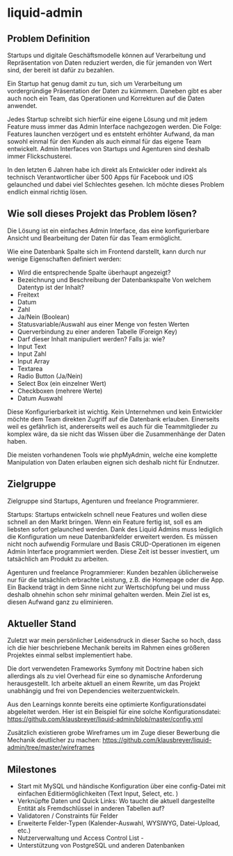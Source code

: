 # liquid-admin
## Problem Definition
Startups und digitale Geschäftsmodelle können auf Verarbeitung und Repräsentation von Daten reduziert werden, die für jemanden von Wert sind, der bereit ist dafür zu bezahlen.

Ein Startup hat genug damit zu tun, sich um Verarbeitung um vordergründige Präsentation der Daten zu kümmern. Daneben gibt es aber auch noch ein Team, das Operationen und Korrekturen auf die Daten anwendet.

Jedes Startup schreibt sich hierfür eine eigene Lösung und mit jedem Feature muss immer das Admin Interface nachgezogen werden. Die Folge: Features launchen verzögert und es entsteht erhöhter Aufwand, da man sowohl einmal für den Kunden als auch einmal für das eigene Team entwickelt. Admin Interfaces von Startups und Agenturen sind deshalb immer Flickschusterei.

In den letzten 6 Jahren habe ich direkt als Entwickler oder indirekt als technisch Verantwortlicher über 500 Apps für Facebook und iOS gelaunched und dabei viel Schlechtes gesehen. Ich möchte dieses Problem endlich einmal richtig lösen. 

## Wie soll dieses Projekt das Problem lösen?
Die Lösung ist ein einfaches Admin Interface, das eine konfigurierbare Ansicht und Bearbeitung der Daten für das Team ermöglicht. 

Wie eine Datenbank Spalte sich im Frontend darstellt, kann durch nur wenige Eigenschaften definiert werden: 

- Wird die entsprechende Spalte überhaupt angezeigt?
- Bezeichnung und Beschreibung der Datenbankspalte
 Von welchem Datentyp ist der Inhalt? 
- Freitext
- Datum
- Zahl
- Ja/Nein (Boolean)
- Statusvariable/Auswahl aus einer Menge von festen Werten
- Querverbindung zu einer anderen Tabelle (Foreign Key)
- Darf dieser Inhalt manipuliert werden? Falls ja: wie? 
- Input Text
- Input Zahl
- Input Array
- Textarea
- Radio Button (Ja/Nein)
- Select Box (ein einzelner Wert)
- Checkboxen (mehrere Werte)
- Datum Auswahl

Diese Konfigurierbarkeit ist wichtig. Kein Unternehmen und kein Entwickler möchte dem Team direkten Zugriff auf die Datenbank erlauben. Einerseits weil es gefährlich ist, andererseits weil es auch für die Teammitglieder zu komplex wäre, da sie nicht das Wissen über die Zusammenhänge der Daten haben. 

Die meisten vorhandenen Tools wie phpMyAdmin, welche eine komplette Manipulation von Daten erlauben eignen sich deshalb nicht für Endnutzer. 

## Zielgruppe
Zielgruppe sind Startups, Agenturen und freelance Programmierer. 

Startups: 
Startups entwickeln schnell neue Features und wollen diese schnell an den Markt bringen. 
Wenn ein Feature fertig ist, soll es am liebsten sofort gelaunched werden. Dank des Liquid Admins muss lediglich die Konfiguration um neue Datenbankfelder erweitert werden. Es müssen nicht noch aufwendig Formulare und Basis CRUD-Operationen im eigenen Admin Interface programmiert werden. Diese Zeit ist besser investiert, um tatsächlich am Produkt zu arbeiten. 

Agenturen und freelance Programmierer:
Kunden bezahlen üblicherweise nur für die tatsächlich erbrachte Leistung, z.B. die Homepage oder die App. Ein Backend trägt in dem Sinne nicht zur Wertschöpfung bei und muss deshalb ohnehin schon sehr minimal gehalten werden. Mein Ziel ist es, diesen Aufwand ganz zu eliminieren. 

## Aktueller Stand
Zuletzt war mein persönlicher Leidensdruck in dieser Sache so hoch, dass ich die hier beschriebene Mechanik bereits im Rahmen eines größeren Projektes einmal selbst implementiert habe. 

Die dort verwendeten Frameworks Symfony mit Doctrine haben sich allerdings als zu viel Overhead für eine so dynamische Anforderung herausgestellt. Ich arbeite aktuell an einem Rewrite, um das Projekt unabhängig und frei von Dependencies weiterzuentwickeln. 

Aus den Learnings konnte bereits eine optimierte Konfigurationsdatei abgeleitet werden. Hier ist ein Beispiel für eine solche Konfigurationsdatei: https://github.com/klausbreyer/liquid-admin/blob/master/config.yml 

Zusätzlich existieren grobe Wireframes um im Zuge dieser Bewerbung die Mechanik deutlicher zu machen: 
https://github.com/klausbreyer/liquid-admin/tree/master/wireframes

## Milestones 
- Start mit MySQL und händische Konfiguration über eine config-Datei mit einfachen Editiermöglichkeiten (Text Input, Select, etc. )
- Verknüpfte Daten und Quick Links: Wo taucht die aktuell dargestellte Entität als Fremdschlüssel in anderen Tabellen auf? 
- Validatoren / Constraints für Felder
- Erweiterte Felder-Typen (Kalender-Auswahl, WYSIWYG, Datei-Upload, etc.)
- Nutzerverwaltung und Access Control List - 
- Unterstützung von PostgreSQL und anderen Datenbanken
